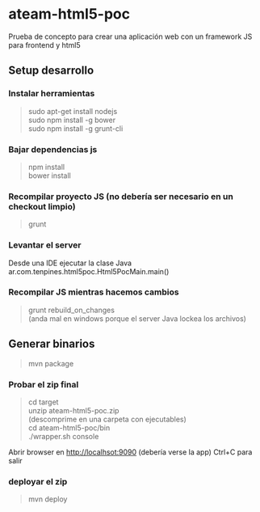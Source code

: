 # ateam-html5-poc

Prueba de concepto para crear una aplicación web con un framework JS para frontend y html5


## Setup desarrollo

### Instalar herramientas

> sudo apt-get install nodejs  
> sudo npm install -g bower  
> sudo npm install -g grunt-cli  

### Bajar dependencias js
> npm install  
> bower install  

### Recompilar proyecto JS (no debería ser necesario en un checkout limpio)
> grunt  

### Levantar el server
Desde una IDE ejecutar la clase Java
ar.com.tenpines.html5poc.Html5PocMain.main()

### Recompilar JS mientras hacemos cambios
> grunt rebuild_on_changes  
(anda mal en windows porque el server Java lockea los archivos)

## Generar binarios
> mvn package  

### Probar el zip final
> cd target  
> unzip ateam-html5-poc.zip  
 (descomprime en una carpeta con ejecutables)    
> cd ateam-html5-poc/bin  
> ./wrapper.sh console  

Abrir browser en [http://localhsot:9090](http://localhsot:9090) (debería verse la app)
Ctrl+C para salir


### deployar el zip
> mvn deploy  

